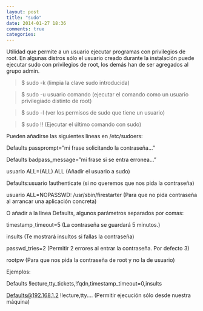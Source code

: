 ```yaml
---
layout: post
title: "sudo"
date: 2014-01-27 18:36
comments: true
categories: 
---
```

Utilidad que permite a un usuario ejecutar programas con privilegios de root. En algunas distros sólo el usuario creado durante la instalación puede ejecutar sudo con privilegios de root, los demás han de ser agregados al grupo admin. 

>$ sudo -k   (limpia la clave sudo introducida) 

>$ sudo -u usuario comando   (ejecutar el comando como un usuario privilegiado distinto de root) 

>$ sudo -l    (ver los permisos de sudo que tiene un usuario) 

>$ sudo !! (Ejecutar el último comando con sudo) 

Pueden añadirse las siguientes lineas en /etc/sudoers: 

Defaults passprompt=”mi frase solicitando la contraseña...” 

Defaults badpass_message=”mi frase si se entra erronea...” 

usuario    ALL=(ALL) ALL  (Añadir el usuario a sudo) 

Defaults:usuario !authenticate  (si no queremos que nos pida la contraseña) 

usuario ALL=NOPASSWD: /usr/sbin/firestarter (Para que no pida contraseña al arrancar una aplicación concreta) 

O añadir a la linea Defaults, algunos parámetros separados por comas: 

timestamp_timeout=5   (La contraseña se guardará 5 minutos.) 

insults    (Te mostrará insultos si fallas la contraseña) 

passwd_tries=2   (Permitir 2 errores al entrar la contraseña. Por defecto 3) 

rootpw (Para que nos pida la contraseña de root y no la de usuario) 

Ejemplos: 

Defaults	 !lecture,tty_tickets,!fqdn,timestamp_timeout=0,insults 

Defaults@192.168.1.2 !lecture,tty.... (Permitir ejecución sólo desde nuestra máquina) 

